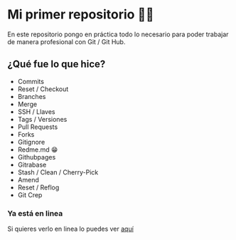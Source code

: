 # Mi primer repositorio 👨‍🎓

En este repositorio pongo en práctica todo lo necesario para poder trabajar de manera profesional con Git / Git Hub.

## ¿Qué fue lo que hice?

- Commits
- Reset / Checkout
- Branches
- Merge
- SSH / Llaves
- Tags / Versiones
- Pull Requests
- Forks
- Gitignore
- Redme.md 😁
- Githubpages
- Gitrabase
- Stash / Clean / Cherry-Pick
- Amend
- Reset / Reflog
- Git Crep 

### Ya está en linea
Si quieres verlo en linea lo puedes ver [aquí][github]

[github]: https://codingjairomerea.github.io/github/blogpost.html "aquí"